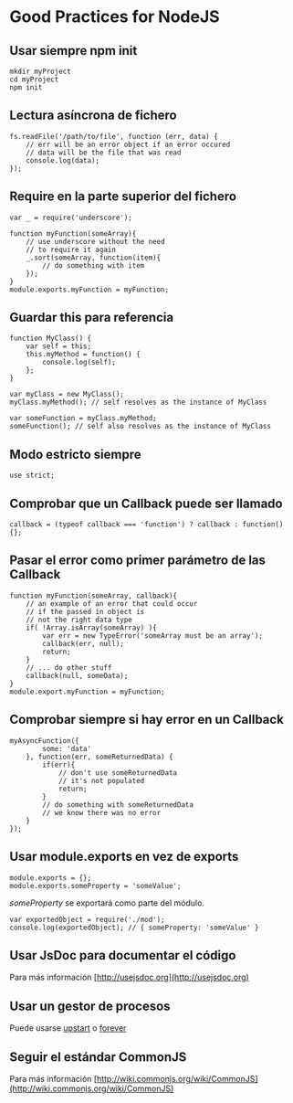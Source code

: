 # Good Practices for NodeJS #
## Usar siempre npm init ##

	mkdir myProject
	cd myProject
	npm init

## Lectura asíncrona de fichero ##

	fs.readFile('/path/to/file', function (err, data) {
	    // err will be an error object if an error occured
	    // data will be the file that was read
	    console.log(data);
	});

## Require en la parte superior del fichero ##

	var _ = require('underscore');

	function myFunction(someArray){
	    // use underscore without the need
	    // to require it again
	    _.sort(someArray, function(item){
	        // do something with item
	    });
	}
	module.exports.myFunction = myFunction;

## Guardar this para referencia ##

	function MyClass() {
	    var self = this;
	    this.myMethod = function() {
	        console.log(self);
	    };
	}

	var myClass = new MyClass();
	myClass.myMethod(); // self resolves as the instance of MyClass

	var someFunction = myClass.myMethod;
	someFunction(); // self also resolves as the instance of MyClass

## Modo estricto siempre ##

	use strict;

## Comprobar que un Callback puede ser llamado ##

	callback = (typeof callback === 'function') ? callback : function() {};

## Pasar el error como primer parámetro de las Callback ##

	function myFunction(someArray, callback){
	    // an example of an error that could occur
	    // if the passed in object is
	    // not the right data type
	    if( !Array.isArray(someArray) ){
	        var err = new TypeError('someArray must be an array');
	        callback(err, null);
	        return;
	    }
	    // ... do other stuff
	    callback(null, someData);
	}
	module.export.myFunction = myFunction;

## Comprobar siempre si hay error en un Callback ##

	myAsyncFunction({
	        some: 'data'
	    }, function(err, someReturnedData) {
	        if(err){
	            // don't use someReturnedData
	            // it's not populated
	            return;
	        }
	        // do something with someReturnedData
	        // we know there was no error
	    }
	});

## Usar module.exports en vez de exports ##

	module.exports = {};
	module.exports.someProperty = 'someValue';

*someProperty* se exportará como parte del módulo.
		
	var exportedObject = require('./mod');
	console.log(exportedObject); // { someProperty: 'someValue' }

## Usar JsDoc para documentar el código ##

Para más información [http://usejsdoc.org](http://usejsdoc.org)

## Usar un gestor de procesos ##

Puede usarse [upstart](https://en.wikipedia.org/wiki/Upstart) o [forever](https://www.npmjs.org/package/forever)

## Seguir el estándar CommonJS ##

Para más información [http://wiki.commonjs.org/wiki/CommonJS](http://wiki.commonjs.org/wiki/CommonJS)